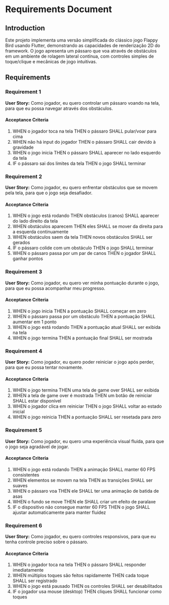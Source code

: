 # Requirements Document

## Introduction

Este projeto implementa uma versão simplificada do clássico jogo Flappy Bird usando Flutter, demonstrando as capacidades de renderização 2D do framework. O jogo apresenta um pássaro que voa através de obstáculos em um ambiente de rolagem lateral contínua, com controles simples de toque/clique e mecânicas de jogo intuitivas.

## Requirements

### Requirement 1

**User Story:** Como jogador, eu quero controlar um pássaro voando na tela, para que eu possa navegar através dos obstáculos.

#### Acceptance Criteria

1. WHEN o jogador toca na tela THEN o pássaro SHALL pular/voar para cima
2. WHEN não há input do jogador THEN o pássaro SHALL cair devido à gravidade
3. WHEN o jogo inicia THEN o pássaro SHALL aparecer no lado esquerdo da tela
4. IF o pássaro sai dos limites da tela THEN o jogo SHALL terminar

### Requirement 2

**User Story:** Como jogador, eu quero enfrentar obstáculos que se movem pela tela, para que o jogo seja desafiador.

#### Acceptance Criteria

1. WHEN o jogo está rodando THEN obstáculos (canos) SHALL aparecer do lado direito da tela
2. WHEN obstáculos aparecem THEN eles SHALL se mover da direita para a esquerda continuamente
3. WHEN obstáculos saem da tela THEN novos obstáculos SHALL ser gerados
4. IF o pássaro colide com um obstáculo THEN o jogo SHALL terminar
5. WHEN o pássaro passa por um par de canos THEN o jogador SHALL ganhar pontos

### Requirement 3

**User Story:** Como jogador, eu quero ver minha pontuação durante o jogo, para que eu possa acompanhar meu progresso.

#### Acceptance Criteria

1. WHEN o jogo inicia THEN a pontuação SHALL começar em zero
2. WHEN o pássaro passa por um obstáculo THEN a pontuação SHALL aumentar em 1 ponto
3. WHEN o jogo está rodando THEN a pontuação atual SHALL ser exibida na tela
4. WHEN o jogo termina THEN a pontuação final SHALL ser mostrada

### Requirement 4

**User Story:** Como jogador, eu quero poder reiniciar o jogo após perder, para que eu possa tentar novamente.

#### Acceptance Criteria

1. WHEN o jogo termina THEN uma tela de game over SHALL ser exibida
2. WHEN a tela de game over é mostrada THEN um botão de reiniciar SHALL estar disponível
3. WHEN o jogador clica em reiniciar THEN o jogo SHALL voltar ao estado inicial
4. WHEN o jogo reinicia THEN a pontuação SHALL ser resetada para zero

### Requirement 5

**User Story:** Como jogador, eu quero uma experiência visual fluida, para que o jogo seja agradável de jogar.

#### Acceptance Criteria

1. WHEN o jogo está rodando THEN a animação SHALL manter 60 FPS consistentes
2. WHEN elementos se movem na tela THEN as transições SHALL ser suaves
3. WHEN o pássaro voa THEN ele SHALL ter uma animação de batida de asas
4. WHEN o fundo se move THEN ele SHALL criar um efeito de paralaxe
5. IF o dispositivo não consegue manter 60 FPS THEN o jogo SHALL ajustar automaticamente para manter fluidez

### Requirement 6

**User Story:** Como jogador, eu quero controles responsivos, para que eu tenha controle preciso sobre o pássaro.

#### Acceptance Criteria

1. WHEN o jogador toca na tela THEN o pássaro SHALL responder imediatamente
2. WHEN múltiplos toques são feitos rapidamente THEN cada toque SHALL ser registrado
3. WHEN o jogo está pausado THEN os controles SHALL ser desabilitados
4. IF o jogador usa mouse (desktop) THEN cliques SHALL funcionar como toques
